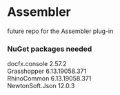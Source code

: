 # Assembler
future repo for the Assembler plug-in

### NuGet packages needed  
docfx.console 2.57.2  
Grasshopper 6.13.19058.371  
RhinoCommon 6.13.19058.371  
NewtonSoft.Json 12.0.3  